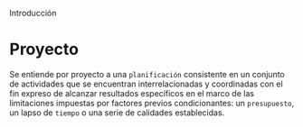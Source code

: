 Introducción

# Proyecto
Se entiende por proyecto a una `planificación` consistente en un conjunto de actividades que se encuentran interrelacionadas y coordinadas con el fin expreso de alcanzar resultados específicos en el marco de las limitaciones impuestas por factores previos condicionantes: un `presupuesto`, un lapso de `tiempo` o una serie de calidades establecidas.
